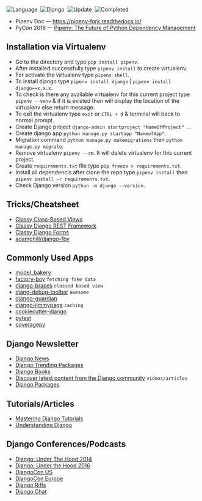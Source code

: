 ![Language](https://img.shields.io/badge/Python-v3.10.x-important)&nbsp;
![Django](https://img.shields.io/badge/Django-v4.2.x-important)&nbsp;
![Update](https://img.shields.io/badge/Last%20Update-June%2014,%202023-brightgreen)&nbsp;
![Completed](https://img.shields.io/badge/Progress-48/111-important)&nbsp;

- Pipenv Doc — https://pipenv-fork.readthedocs.io/
- PyCon 2018 — [Pipenv: The Future of Python Dependency Management](https://www.youtube.com/watch?v=GBQAKldqgZs) 

## Installation via Virtualenv

- Go to the directory and type `pip install pipenv`.
- After installed successfully type `pipenv install` to create virtualenv.
- For activate the virtualenv type `pipenv shell`.
- To install django type `pipenv install django` | `pipenv install django==x.x.x`.
- To check is there any available virtualenv for this current project type `pipenv --venv` & if it is existed then will display the location of the virtualenv else return message.
- To exit the virtualenv type `exit` or `CTRL + d` & terminal will back to normal prompt.
- Create Django project `django-admin startproject "NameOfProject" .`.
- Create django app `python manage.py startapp "NameofApp"`.
- Migration command `python manage.py makemigrations` then `python manage.py migrate`.
- Remove virtualenv `pipenv --rm`. It will delete virtualenv for this current project.
- Create `requirements.txt` file type `pip freeze > requirements.txt`.
- Install all dependencis after clone the repo type `pipenv install` then `pipenv install -r requirements.txt`.
- Check Django version `python -m django --version`.

## Tricks/Cheatsheet

- [Classy Class-Based Views](https://ccbv.co.uk/)
- [Classy Django REST Framework](https://www.cdrf.co/)
- [Classy Django Forms](https://cdf.9vo.lt/)
- [adamghill/django-fbv](https://github.com/adamghill/django-fbv)

## Commonly Used Apps

- [model_bakery](https://github.com/model-bakers/model_bakery)
- [factory-boy](https://github.com/FactoryBoy/factory_boy) `fetching fake data`
- [django-braces](https://github.com/brack3t/django-braces) `classed based view`
- [djang-debug-toolbar](https://github.com/jazzband/django-debug-toolbar) `awesome`
- [django-guardian](https://github.com/django-guardian/django-guardian)
- [django-jimmypage](https://github.com/yourcelf/django-jimmypage) `caching`
- [cookiecutter-django](https://github.com/cookiecutter/cookiecutter-django)
- [pytest](https://github.com/pytest-dev/pytest)
- [coveragepy](https://github.com/nedbat/coveragepy)

## Django Newsletter

- [Django News](https://django-news.com/)
- [Django Trending Packages](https://django.wtf/)
- [Django Books](https://djangobook.com/)
- [Discover latest content from the Django community](https://djangofeeds.com/) `videos/articles`
- [Django Packages](https://djangopackages.org/)

## Tutorials/Articles

- [Mastering Django Tutorials](https://masteringdjango.com/mastering-django-tutorials/)
- [Understanding Django](https://www.mattlayman.com/understand-django/)

## Django Conferences/Podcasts

- [Django: Under The Hood 2014](https://www.youtube.com/playlist?list=PLQdy7QUATciaUglAUzka6E7zrN3UWomws)
- [Django: Under the Hood 2016](https://www.youtube.com/playlist?list=PLQdy7QUATciZ4V3g3iCTnG5fvkZkuNGyg)
- [DjangoCon US](https://www.youtube.com/@DjangoConUS/videos)
- [DjangoCon Europe](https://www.youtube.com/@DjangoConEurope/videos)
- [Django Riffs](https://djangoriffs.com/)
- [Django Chat](https://djangochat.com/)
